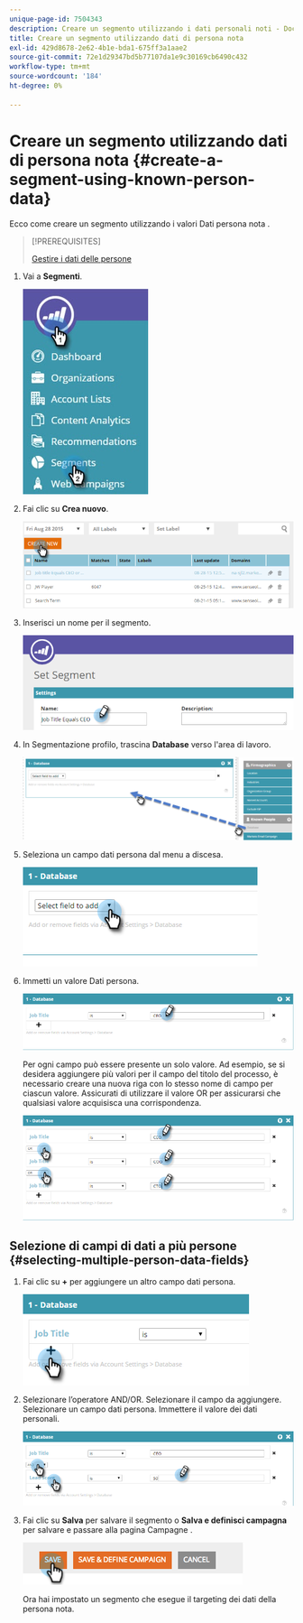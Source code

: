 ```yaml
---
unique-page-id: 7504343
description: Creare un segmento utilizzando i dati personali noti - Documenti Marketo - Documentazione del prodotto
title: Creare un segmento utilizzando dati di persona nota
exl-id: 429d8678-2e62-4b1e-bda1-675ff3a1aae2
source-git-commit: 72e1d29347bd5b77107da1e9c30169cb6490c432
workflow-type: tm+mt
source-wordcount: '184'
ht-degree: 0%

---
```


# Creare un segmento utilizzando dati di persona nota {#create-a-segment-using-known-person-data}

Ecco come creare un segmento utilizzando i valori Dati persona nota .

>[!PREREQUISITES]
>
>[Gestire i dati delle persone](/help/marketo/product-docs/web-personalization/using-web-segments/manage-person-data.md)

1. Vai a **Segmenti**.

   ![](assets/new-dropdown-segments-hand-2.jpg)

1. Fai clic su **Crea nuovo**.

   ![](assets/image2015-8-28-13-3a19-3a59.png)

1. Inserisci un nome per il segmento.

   ![](assets/image2015-8-28-13-3a2-3a59.png)

1. In Segmentazione profilo, trascina **Database** verso l&#39;area di lavoro.

   ![](assets/four-1.png)

1. Seleziona un campo dati persona dal menu a discesa.

   ![](assets/five-1.png)

1. Immetti un valore Dati persona.

   ![](assets/six.png)

   Per ogni campo può essere presente un solo valore. Ad esempio, se si desidera aggiungere più valori per il campo del titolo del processo, è necessario creare una nuova riga con lo stesso nome di campo per ciascun valore. Assicurati di utilizzare il valore OR per assicurarsi che qualsiasi valore acquisisca una corrispondenza.

   ![](assets/seven-1.png)

## Selezione di campi di dati a più persone {#selecting-multiple-person-data-fields}

1. Fai clic su **+** per aggiungere un altro campo dati persona.

   ![](assets/eight.png)

1. Selezionare l’operatore AND/OR. Selezionare il campo da aggiungere. Selezionare un campo dati persona. Immettere il valore dei dati personali.

   ![](assets/nine.png)

1. Fai clic su **Salva** per salvare il segmento o **Salva e definisci campagna** per salvare e passare alla pagina Campagne .

   ![](assets/image2014-11-19-19-3a48-3a20-1.png)

   Ora hai impostato un segmento che esegue il targeting dei dati della persona nota.
